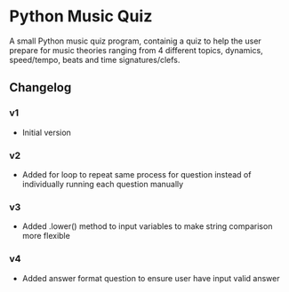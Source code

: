 # Python Music Quiz
A small Python music quiz program, containig a quiz to help the user prepare for music theories ranging from 4 different topics, dynamics, speed/tempo, beats and time signatures/clefs.

## Changelog
### v1

* Initial version

### v2

* Added for loop to repeat same process for question instead of individually running each question manually

### v3

* Added .lower() method to input variables to make string comparison more flexible

### v4

* Added answer format question to ensure user have input valid answer

